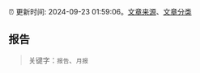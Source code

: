 :alarm_clock: 更新时间: 2024-09-23 01:59:06。[文章来源](/README.md)、[文章分类](/TAGS.md)

## 报告


> 关键字：`报告`、`月报`



